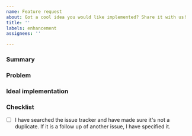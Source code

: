 ```yaml
---
name: Feature request
about: Got a cool idea you would like implemented? Share it with us!
title: ''
labels: enhancement
assignees: ''

---
```


### Summary
<!-- Small summary of the feature -->

### Problem
<!-- What problem will this feature solve (if any)? -->

### Ideal implementation
<!-- How should this feature be implemented? -->

### Checklist
<!-- Make sure to tick all the following boxes by putting an `x` in between (like this `[x]`) -->
- [ ] I have searched the issue tracker and have made sure it's not a duplicate.
      If it is a follow up of another issue, I have specified it.
